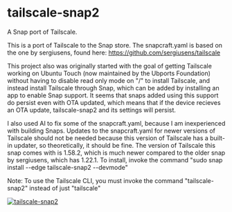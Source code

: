 # tailscale-snap2
A Snap port of Tailscale.

This is a port of Tailscale to the Snap store. The snapcraft.yaml is based on the one by sergiusens, found here: https://github.com/sergiusens/tailscale 

This project also was originally started with the goal of getting Tailscale working on Ubuntu Touch (now maintained by the Ubports Foundation) without having to disable read only mode on "/" to install Tailscale, and instead install Tailscale through Snap, which can be added by installing an app to enable Snap support. It seems that snaps added using this support do persist even with OTA updated, which means that if the device recieves an OTA update, tailscale-snap2 and its settings will persist.

I also used AI to fix some of the snapcraft.yaml, because I am inexperienced with building Snaps.
Updates to the snapcraft.yaml for newer versions of Tailscale should not be needed because this version of Tailscale has a built-in updater, so theoretically, it should be fine.
The version of Tailscale this snap comes with is 1.58.2, which is much newer compared to the older snap by sergiusens, which has 1.22.1.
To install, invoke the command "sudo snap install --edge tailscale-snap2 --devmode"

Note: To use the Tailscale CLI, you must invoke the command "tailscale-snap2" instead of just "tailscale"

<a href="https://snapcraft.io/tailscale-snap2">
  <img alt="tailscale-snap2" src="https://snapcraft.io/tailscale-snap2/badge.svg" />
</a>

